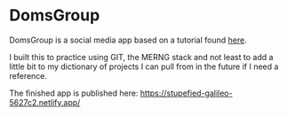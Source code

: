 # DomsGroup

DomsGroup is a social media app based on a tutorial found [here](https://www.youtube.com/watch?v=n1mdAPFq2Os).

I built this to practice using GIT, the MERNG stack and not least to add a little bit to my dictionary of projects I can pull from in the future if I need a reference.

The finished app is published here: https://stupefied-galileo-5627c2.netlify.app/

